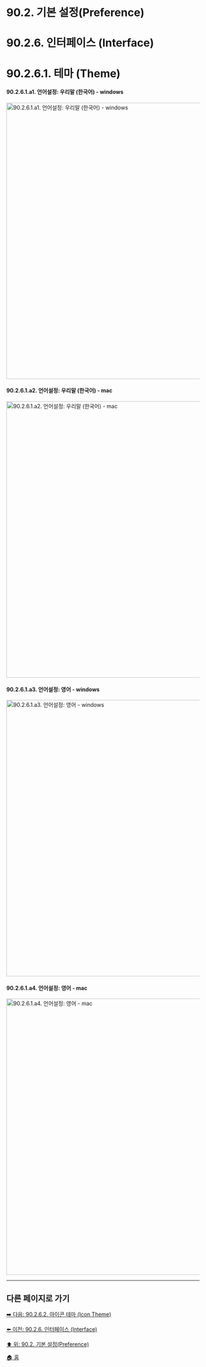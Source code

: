 # 90.2. 기본 설정(Preference)
# 90.2.6. 인터페이스 (Interface)
# 90.2.6.1. 테마 (Theme)

#### 90.2.6.1.a1. 언어설정: 우리말 (한국어) - windows

<img width="720" alt="90.2.6.1.a1. 언어설정: 우리말 (한국어) - windows" src="https://github.com/wonder13662/gimp/assets/15767104/3809ad67-a5d8-4e7d-bb3d-2f7e82d44306">

#### 90.2.6.1.a2. 언어설정: 우리말 (한국어) - mac

<img width="720" alt="90.2.6.1.a2. 언어설정: 우리말 (한국어) - mac" src="https://github.com/wonder13662/gimp/assets/15767104/399851cc-5749-4856-a0a8-2ae805f7d01b">

#### 90.2.6.1.a3. 언어설정: 영어 - windows

<img width="720" alt="90.2.6.1.a3. 언어설정: 영어 - windows" src="https://github.com/wonder13662/gimp/assets/15767104/38478d77-ea5d-43e4-8f31-fcb471060422">

#### 90.2.6.1.a4. 언어설정: 영어 - mac

<img width="720" alt="90.2.6.1.a4. 언어설정: 영어 - mac" src="https://github.com/wonder13662/gimp/assets/15767104/855693c1-1835-4760-98be-62555036581c">

***

## 다른 페이지로 가기

[➡️ 다음: 90.2.6.2. 아이콘 테마 (Icon Theme)](./90-02-06-interfacex-02-icon-theme.md)

[⬅️ 이전: 90.2.6. 인터페이스 (Interface)](./90-02-06-interface.md)

[⬆️ 위: 90.2. 기본 설정(Preference)](./90-02-00-preference.md)

[🏠 홈](./00-home.md)

